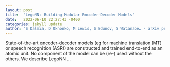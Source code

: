 ```yaml
---
layout: post
title:  "LegoNN: Building Modular Encoder-Decoder Models"
date:   2022-06-10 22:27:43 -0400
categories: jekyll update
author: "S Dalmia, D Okhonko, M Lewis, S Edunov, S Watanabe… - arXiv preprint arXiv …, 2022"
---
```

State-of-the-art encoder-decoder models (eg for machine translation (MT) or speech recognition (ASR)) are constructed and trained end-to-end as an atomic unit. No component of the model can be (re-) used without the others. We describe LegoNN …
